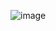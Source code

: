 ![image](https://user-images.githubusercontent.com/96937623/229026917-768d9e81-4914-44b9-b9b9-526a3634408d.png)
